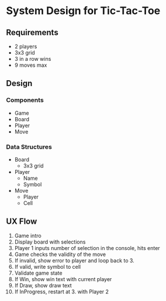 # System Design for Tic-Tac-Toe

## Requirements

- 2 players
- 3x3 grid
- 3 in a row wins
- 9 moves max

## Design

### Components

- Game
- Board
- Player
- Move

### Data Structures

- Board
  - 3x3 grid
- Player
    - Name
    - Symbol
- Move
    - Player
    - Cell

## UX Flow

1. Game intro
2. Display board with selections
3. Player 1 inputs number of selection in the console, hits enter
4. Game checks the validity of the move
5. If invalid, show error to player and loop back to 3.
6. If valid, write symbol to cell
7. Validate game state
8. If Win, show win text with current player
9. If Draw, show draw text
10. If InProgress, restart at 3. with Player 2
